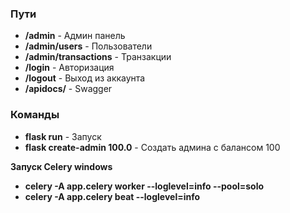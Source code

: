 ### Пути
- **/admin** - Админ панель
- **/admin/users** - Пользователи
- **/admin/transactions** - Транзакции
- **/login** - Авторизация
- **/logout** - Выход из аккаунта
- **/apidocs/** - Swagger

### Команды
- **flask run** - Запуск
- **flask create-admin 100.0** - Создать админа с балансом 100 

**Запуск Celery windows**
- **celery -A app.celery worker --loglevel=info --pool=solo**
- **celery -A app.celery beat --loglevel=info**

